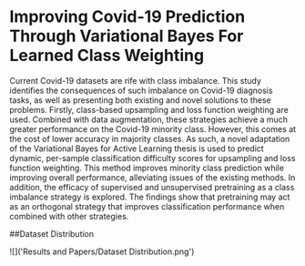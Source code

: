 # Improving Covid-19 Prediction Through Variational Bayes For Learned Class Weighting
Current Covid-19 datasets are rife with class imbalance. This study identifies the consequences of such imbalance on
Covid-19 diagnosis tasks, as well as presenting both existing and novel solutions to these problems. Firstly, class-based upsampling and loss function weighting are used. Combined with data augmentation, these strategies achieve a much greater
performance on the Covid-19 minority class. However, this comes at the cost of lower accuracy in majority classes. As such,
a novel adaptation of the Variational Bayes for Active Learning thesis is used to predict dynamic, per-sample classification
difficulty scores for upsampling and loss function weighting. This method improves minority class prediction while improving overall performance, alleviating issues of the existing methods. In addition, the efficacy of supervised and unsupervised
pretraining as a class imbalance strategy is explored. The findings show that pretraining may act as an orthogonal strategy that
improves classification performance when combined with other strategies.


##Dataset Distribution

![]('Results and Papers/Dataset Distribution.png')
